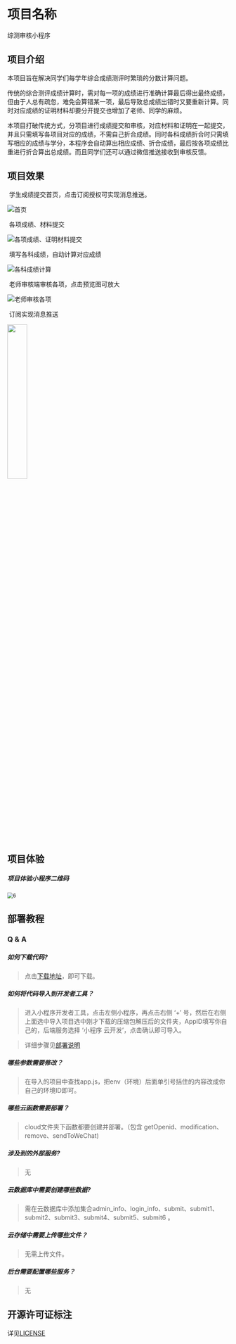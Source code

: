 # 项目名称  

综测审核小程序  

## 项目介绍  

本项目旨在解决同学们每学年综合成绩测评时繁琐的分数计算问题。

传统的综合测评成绩计算时，需对每一项的成绩进行准确计算最后得出最终成绩，但由于人总有疏忽，难免会算错某一项，最后导致总成绩出错时又要重新计算。同时对应成绩的证明材料却要分开提交也增加了老师、同学的麻烦。

本项目打破传统方式，分项目进行成绩提交和审核，对应材料和证明在一起提交，并且只需填写各项目对应的成绩，不需自己折合成绩。同时各科成绩折合时只需填写相应的成绩与学分，本程序会自动算出相应成绩、折合成绩，最后按各项成绩比重进行折合算出总成绩。而且同学们还可以通过微信推送接收到审核反馈。

## 项目效果  

​      学生成绩提交首页，点击订阅授权可实现消息推送。  

![首页](image/1.png)

​      各项成绩、材料提交

![各项成绩、证明材料提交](image/2.png)

​    填写各科成绩，自动计算对应成绩

![各科成绩计算](image/3.png)

​      老师审核端审核各项，点击预览图可放大  

![老师审核各项](image/4.png)

​       订阅实现消息推送

<img src="image/5.jpg" width=30% height=30%>



## 项目体验  

##### 项目体验小程序二维码  

<img src="image/6.png" alt="6" style="zoom:80%;" />

## 部署教程  

### Q & A  

##### 如何下载代码?

> 点击[下载地址](https://github.com/loveleaves/loveleaves-wechat_miniprogram_The-Comprehensive-evalution/archive/master.zip)，即可下载。

##### 如何将代码导入到开发者工具？

> 进入小程序开发者工具，点击左侧小程序，再点击右侧 ‘+’ 号，然后在右侧上面选中导入项目选中刚才下载的压缩包解压后的文件夹，AppID填写你自己的，后端服务选择 ‘小程序 云开发’，点击确认即可导入。

> 详细步骤见[部署说明](deployment.md)

##### 哪些参数需要修改？

> 在导入的项目中查找app.js，把env（环境）后面单引号括住的内容改成你自己的环境ID即可。

##### 哪些云函数需要部署？

> cloud文件夹下函数都要创建并部署。（包含 getOpenid、modification、remove、sendToWeChat)

##### 涉及到的外部服务?

> 无

##### 云数据库中需要创建哪些数据?

> 需在云数据库中添加集合admin_info、login_info、submit、submit1、submit2、submit3、submit4、submit5、submit6 。

##### 云存储中需要上传哪些文件？

> 无需上传文件。

##### 后台需要配置哪些服务？

> 无

## 开源许可证标注  

详见[LICENSE](https://github.com/loveleaves/wechat_miniprogram_The-Comprehensive-evalution/blob/master/LICENSE)
